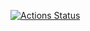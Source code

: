 [![Actions Status](https://github.com/alllexxx1/bot-assistant/workflows/CI/badge.svg)](https://github.com/alllexxx1/bot-assistant/actions)